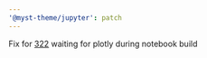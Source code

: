 ```yaml
---
'@myst-theme/jupyter': patch
---
```


Fix for [322](https://github.com/executablebooks/myst-theme/issues/322) waiting for plotly during notebook build
